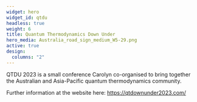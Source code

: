 ```yaml
---
widget: hero
widget_id: qtdu
headless: true
weight: 6
title: Quantum Thermodynamics Down Under
hero_media: Australia_road_sign_medium_W5-29.png
active: true
design:
  columns: "2"
---
```

QTDU 2023 is a small conference Carolyn co-organised to bring together the Australian and Asia-Pacific quantum thermodynamics community.

Further information at the website here: [](www.qtdownunder.com)<https://qtdownunder2023.com/>
